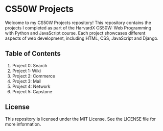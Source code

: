 # CS50W Projects

Welcome to my CS50W Projects repository! This repository contains the projects I completed as part of the HarvardX CS50W: Web Programming with Python and JavaScript course. Each project showcases different aspects of web development, including HTML, CSS, JavaScript and Django.

## Table of Contents

1.  Project 0: Search
2.  Project 1: Wiki
3.  Project 2: Commerce
4.  Project 3: Mail
5.  Project 4: Network
6.  Project 5: Capstone

## License

This repository is licensed under the MIT License. See the LICENSE file for more information.
